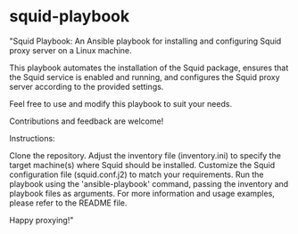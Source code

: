# squid-playbook

"Squid Playbook: An Ansible playbook for installing and configuring Squid proxy server on a Linux machine.

This playbook automates the installation of the Squid package, ensures that the Squid service is enabled and running, and configures the Squid proxy server according to the provided settings.

Feel free to use and modify this playbook to suit your needs.

Contributions and feedback are welcome!

Instructions:

Clone the repository.
Adjust the inventory file (inventory.ini) to specify the target machine(s) where Squid should be installed.
Customize the Squid configuration file (squid.conf.j2) to match your requirements.
Run the playbook using the 'ansible-playbook' command, passing the inventory and playbook files as arguments.
For more information and usage examples, please refer to the README file.

Happy proxying!"
